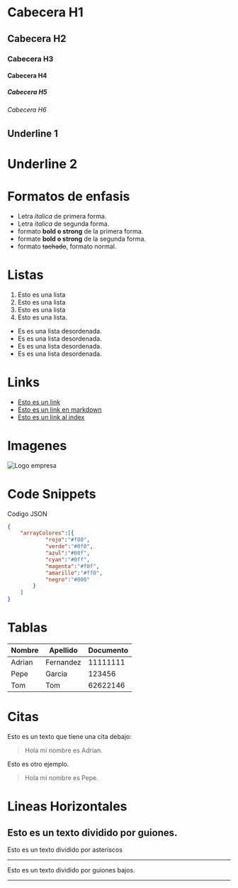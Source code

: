 # Cabecera H1
## Cabecera H2
### Cabecera H3
#### Cabecera H4
##### Cabecera H5
###### Cabecera H6

Underline 1
-------------

Underline 2
===========
# Formatos de enfasis
- Letra *italica* de primera forma.
- Letra _italica_ de segunda forma.
- formato **bold o strong** de la primera forma.
- formate __bold o strong__ de la segunda forma.
- formato ~~tachado~~, formato normal.

# Listas
1. Esto es una lista
2. Esto es una lista
3. Esto es una lista
4. Esto es una lista.

- Es es una lista desordenada.
- Es es una lista desordenada.
- Es es una lista desordenada.
- Es es una lista desordenada.

# Links
- <a href="http://google.com"> Esto es un link</a>
- [Esto es un link en markdown](http://google.com)
- [Esto es un link al index ](Prueba.html)

# Imagenes
![Logo empresa](https://cdn-icons-png.flaticon.com/512/733/733609.png)

# Code Snippets
Codigo JSON
```JSON
{
    "arrayColores":[{
            "rojo":"#f00",
            "verde":"#0f0",
            "azul":"#00f",
            "cyan":"#0ff",
            "magenta":"#f0f",
            "amarillo":"#ff0",
            "negro":"#000"
        }
    ]
}
```

# Tablas
| Nombre | Apellido | Documento |
| ------ | -------- | --------- |
| Adrian | Fernandez| 11111111  |
| Pepe   | Garcia   | 123456    |
| Tom    |      Tom |  62622146 |

# Citas
Esto es un texto que tiene una cita debajo:
> Hola mi nombre es Adrian.

Esto es otro ejemplo.
> Hola mi nombre es Pepe.

# Lineas Horizontales
Esto es un texto dividido por guiones.
---
Esto es un texto dividido por asteriscos
***
Esto es un texto dividido por guiones bajos.
___